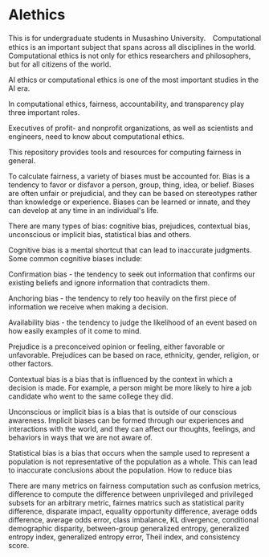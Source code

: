 # AIethics
This is for undergraduate students in Musashino University.　Computational ethics is an important subject that spans across all disciplines in the world. Computational ethics is not only for ethics researchers and philosophers, but for all citizens of the world.

AI ethics or computational ethics is one of the most important studies in the AI era.

In computational ethics, fairness, accountability, and transparency play three important roles.

Executives of profit- and nonprofit organizations, as well as scientists and engineers, need to know about computational ethics.

This repository provides tools and resources for computing fairness in general.

To calculate fairness, a variety of biases must be accounted for. Bias is a tendency to favor or disfavor a person, group, thing, idea, or belief. Biases are often unfair or prejudicial, and they can be based on stereotypes rather than knowledge or experience. Biases can be learned or innate, and they can develop at any time in an individual's life.

There are many types of bias: cognitive bias, prejudices, contextual bias, unconscious or implicit bias, statistical bias and others. 

Cognitive bias is a mental shortcut that can lead to inaccurate judgments. Some common cognitive biases include:

Confirmation bias - the tendency to seek out information that confirms our existing beliefs and ignore information that contradicts them.

Anchoring bias - the tendency to rely too heavily on the first piece of information we receive when making a decision.

Availability bias - the tendency to judge the likelihood of an event based on how easily examples of it come to mind.


Prejudice is a preconceived opinion or feeling, either favorable or unfavorable. Prejudices can be based on race, ethnicity, gender, religion, or other factors.

Contextual bias is a bias that is influenced by the context in which a decision is made. For example, a person might be more likely to hire a job candidate who went to the same college they did.

Unconscious or implicit bias is a bias that is outside of our conscious awareness. Implicit biases can be formed through our experiences and interactions with the world, and they can affect our thoughts, feelings, and behaviors in ways that we are not aware of.

Statistical bias is a bias that occurs when the sample used to represent a population is not representative of the population as a whole. This can lead to inaccurate conclusions about the population.
How to reduce bias


There are many metrics on fairness computation such as confusion metrics, difference to compute the difference between unprivileged and privileged subsets for an arbitrary metric, fairnes matrics such as statistical parity difference, disparate impact, equality opportunity difference, average odds difference, average odds error, class imbalance, KL divergence, conditional demographic disparity, between-group generalized entropy, generalized entropy index, generalized entropy error, Theil index, and consistency score.











